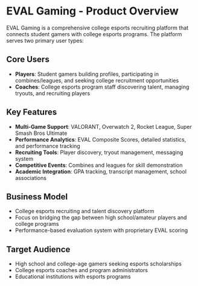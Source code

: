 # EVAL Gaming - Product Overview

EVAL Gaming is a comprehensive college esports recruiting platform that connects student gamers with college esports programs. The platform serves two primary user types:

## Core Users

- **Players**: Student gamers building profiles, participating in combines/leagues, and seeking college recruitment opportunities
- **Coaches**: College esports program staff discovering talent, managing tryouts, and recruiting players

## Key Features

- **Multi-Game Support**: VALORANT, Overwatch 2, Rocket League, Super Smash Bros Ultimate
- **Performance Analytics**: EVAL Composite Scores, detailed statistics, and performance tracking
- **Recruiting Tools**: Player discovery, tryout management, messaging system
- **Competitive Events**: Combines and leagues for skill demonstration
- **Academic Integration**: GPA tracking, transcript management, school associations

## Business Model

- College esports recruiting and talent discovery platform
- Focus on bridging the gap between high school/amateur players and college programs
- Performance-based evaluation system with proprietary EVAL scoring

## Target Audience

- High school and college-age gamers seeking esports scholarships
- College esports coaches and program administrators
- Educational institutions with esports programs
